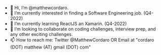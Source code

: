 - 👋 Hi, I’m @matthewcordaro.
- 👀 I’m currently interested in finding a Software Engineering job. (Q4-2022)
- 🌱 I’m currently learning ReactJS an Xamarin. (Q4-2022)
- 💞️ I’m looking to collaborate on coding challenges, interview prep, and any other exciting challenges.
- 📫 How to reach me: Twitter @MatthewCordaro OR Email at "cordaro (DOT) matthew (AT) gmail (DOT) com" 

<!---
matthewcordaro/matthewcordaro is a ✨ special ✨ repository because its `README.md` (this file) appears on your GitHub profile.
You can click the Preview link to take a look at your changes.
--->

